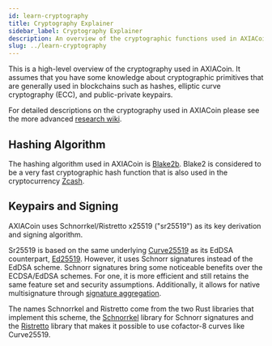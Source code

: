 ```yaml
---
id: learn-cryptography
title: Cryptography Explainer
sidebar_label: Cryptography Explainer
description: An overview of the cryptographic functions used in AXIACoin
slug: ../learn-cryptography
---
```


This is a high-level overview of the cryptography used in AXIACoin. It assumes that you have some
knowledge about cryptographic primitives that are generally used in blockchains such as hashes,
elliptic curve cryptography (ECC), and public-private keypairs.

For detailed descriptions on the cryptography used in AXIACoin please see the more advanced
[research wiki](https://research.axiacoin.org).

## Hashing Algorithm

The hashing algorithm used in AXIACoin is
[Blake2b](<https://en.wikipedia.org/wiki/BLAKE_(hash_function)#BLAKE2>). Blake2 is considered to be
a very fast cryptographic hash function that is also used in the cryptocurrency
[Zcash](https://z.cash).

## Keypairs and Signing

AXIACoin uses Schnorrkel/Ristretto x25519 ("sr25519") as its key derivation and signing algorithm.

Sr25519 is based on the same underlying [Curve25519](https://en.wikipedia.org/wiki/Curve25519) as
its EdDSA counterpart, [Ed25519](https://en.wikipedia.org/wiki/EdDSA#Ed25519). However, it uses
Schnorr signatures instead of the EdDSA scheme. Schnorr signatures bring some noticeable benefits
over the ECDSA/EdDSA schemes. For one, it is more efficient and still retains the same feature set
and security assumptions. Additionally, it allows for native multisignature through
[signature aggregation](https://bitcoincore.org/en/2017/03/23/schnorr-signature-aggregation/).

The names Schnorrkel and Ristretto come from the two Rust libraries that implement this scheme, the
[Schnorrkel](https://github.com/axia-tech/schnorrkel) library for Schnorr signatures and the
[Ristretto](https://ristretto.group/ristretto.html) library that makes it possible to use cofactor-8
curves like Curve25519.
